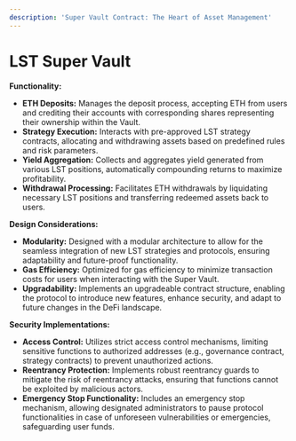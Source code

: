 ```yaml
---
description: 'Super Vault Contract: The Heart of Asset Management'
---
```


# LST Super Vault

**Functionality:**

* **ETH Deposits:** Manages the deposit process, accepting ETH from users and crediting their accounts with corresponding shares representing their ownership within the Vault.
* **Strategy Execution:** Interacts with pre-approved LST strategy contracts, allocating and withdrawing assets based on predefined rules and risk parameters.
* **Yield Aggregation:** Collects and aggregates yield generated from various LST positions, automatically compounding returns to maximize profitability.
* **Withdrawal Processing:** Facilitates ETH withdrawals by liquidating necessary LST positions and transferring redeemed assets back to users.

**Design Considerations:**

* **Modularity:** Designed with a modular architecture to allow for the seamless integration of new LST strategies and protocols, ensuring adaptability and future-proof functionality.
* **Gas Efficiency:** Optimized for gas efficiency to minimize transaction costs for users when interacting with the Super Vault.
* **Upgradability:** Implements an upgradeable contract structure, enabling the protocol to introduce new features, enhance security, and adapt to future changes in the DeFi landscape.

**Security Implementations:**

* **Access Control:** Utilizes strict access control mechanisms, limiting sensitive functions to authorized addresses (e.g., governance contract, strategy contracts) to prevent unauthorized actions.
* **Reentrancy Protection:** Implements robust reentrancy guards to mitigate the risk of reentrancy attacks, ensuring that functions cannot be exploited by malicious actors.
* **Emergency Stop Functionality:** Includes an emergency stop mechanism, allowing designated administrators to pause protocol functionalities in case of unforeseen vulnerabilities or emergencies, safeguarding user funds.
